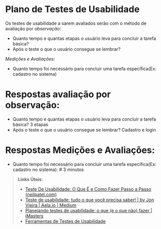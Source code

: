# Plano de Testes de Usabilidade

Os testes de usabilidade a sarem avaliados serão com o método de avaliação por *observação*:

  - Quanto tempo e quantas etapas o usuário leva para concluir a tarefa básica?
  - Após o teste o que o usuário consegue se lembrar?

*Medições e Avaliações:*
  - Quanto tempo foi necessário para concluir uma tarefa específica(Ex: cadastro no sistema)

# Respostas avaliação por observação: 
  - Quanto tempo e quantas etapas o usuário leva para concluir a tarefa básica? 3 etapas
  - Após o teste o que o usuário consegue se lembrar? Cadastro e login

# Respostas Medições e Avaliações: 
  - Quanto tempo foi necessário para concluir uma tarefa específica(Ex: cadastro no sistema): # 3 minutos

> **Links Úteis**:
> - [Teste De Usabilidade: O Que É e Como Fazer Passo a Passo (neilpatel.com)](https://neilpatel.com/br/blog/teste-de-usabilidade/)
> - [Teste de usabilidade: tudo o que você precisa saber! | by Jon Vieira | Aela.io | Medium](https://medium.com/aela/teste-de-usabilidade-o-que-voc%C3%AA-precisa-saber-39a36343d9a6/)
> - [Planejando testes de usabilidade: o que (e o que não) fazer | iMasters](https://imasters.com.br/design-ux/planejando-testes-de-usabilidade-o-que-e-o-que-nao-fazer/)
> - [Ferramentas de Testes de Usabilidade](https://www.usability.gov/how-to-and-tools/resources/templates.html)
